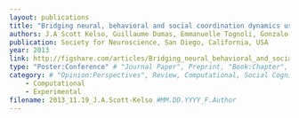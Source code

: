 ```yaml
---
layout: publications
title: "Bridging neural, behavioral and social coordination dynamics using the human dynamic clamp"
authors: J.A Scott Kelso, Guillaume Dumas, Emmanuelle Tognoli, Gonzalo de Guzman
publication: Society for Neuroscience, San Diego, California, USA
year: 2013
link: http://figshare.com/articles/Bridging_neural_behavioral_and_social_coordination_dynamics_using_the_human_dynamic_clamp/853913
type: "Poster:Conference" # "Journal Paper", Preprint, "Book:Chapter", Comment, "Poster:Conference"
category: # "Opinion:Perspectives", Review, Computational, Social Cognitive and Affective Neuroscience, Experimental
    - Computational
    - Experimental
filename: 2013_11.19_J.A.Scott-Kelso #MM.DD.YYYY_F.Author
---
```

